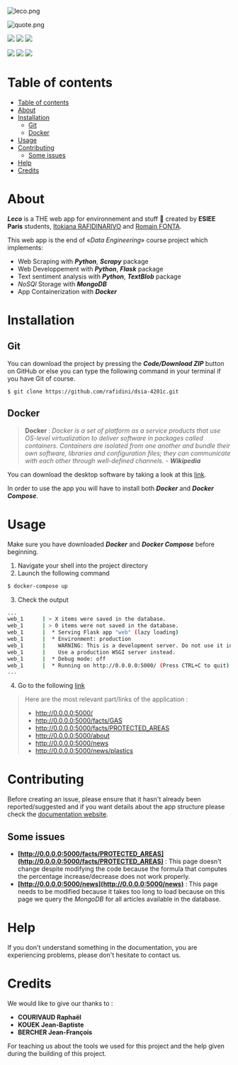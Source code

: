 ![leco.png](app/web/static/images/big_logo.png)

![quote.png](assets/quote.png)

<p>
  <img src="https://img.shields.io/badge/status-finished-green.svg">
  <img src="https://img.shields.io/badge/version-v1.0.0-blue.svg">
  <img src="https://img.shields.io/badge/documentation-yes-darkblue.svg">
</p>

<p>
  <img src="https://img.shields.io/badge/Made%20with-Python3.8-darkgreen?style=flat&logo=python&logoColor=white">
  <img src="https://img.shields.io/badge/Made%20with-Docker-blue?style=flat&logo=docker&logoColor=white">
  <img src="https://img.shields.io/badge/Made%20with-MongoDB-lightgreen?style=flat&logo=mongodb&logoColor=white">
</p>



# Table of contents

<!-- TOC -->
- [Table of contents](#table-of-contents)
- [About](#about)
- [Installation](#installation)
  - [Git](#git)
  - [Docker](#docker)
- [Usage](#usage)
- [Contributing](#contributing)
  - [Some issues](#some-issues)
- [Help](#help)
- [Credits](#credits)

# About

***Leco*** is a THE web app for environnement and stuff 🌳 created by **ESIEE Paris** students, [Itokiana RAFIDINARIVO](https://www.linkedin.com/in/itokiana-rafidinarivo/) and [Romain FONTA](https://www.linkedin.com/in/fonta-romain-84130617a/).

This web app is the end of «*Data Engineering*» course project which implements: 
- Web Scraping with ***Python***, ***Scrapy*** package
- Web Developpement with ***Python***, ***Flask*** package
- Text sentiment analysis with ***Python***, ***TextBlob*** package
- *NoSQl* Storage with ***MongoDB***
- App Containerization with ***Docker***

# Installation

## Git 

You can download the project by pressing the ***Code/Download ZIP*** button on GitHub or else you can type the following command in your terminal if you have Git of course.

```
$ git clone https://github.com/rafidini/dsia-4201c.git
```

## Docker

> **Docker**
:
*Docker is a set of platform as a service products that use OS-level virtualization to deliver software in packages called containers. Containers are isolated from one another and bundle their own software, libraries and configuration files; they can communicate with each other through well-defined channels. - **Wikipedia***

You can download the desktop software by taking a look at this [link](https://www.docker.com/get-started).

In order to use the app you will have to install both ***Docker*** and ***Docker Compose***.

# Usage

Make sure you have downloaded ***Docker*** and ***Docker Compose*** before beginning.

1. Navigate your shell into the project directory
2. Launch the following command

```bash
$ docker-compose up
```
3. Check the output
```bash
...
web_1      | > X items were saved in the database.
web_1      | > 0 items were not saved in the database.
web_1      |  * Serving Flask app "web" (lazy loading)
web_1      |  * Environment: production
web_1      |    WARNING: This is a development server. Do not use it in a production deployment.
web_1      |    Use a production WSGI server instead.
web_1      |  * Debug mode: off
web_1      |  * Running on http://0.0.0.0:5000/ (Press CTRL+C to quit)
...
```
4. Go to the following [link](http://0.0.0.0:5000/) 

> Here are the most relevant part/links of the application : 
> - http://0.0.0.0:5000/
> - http://0.0.0.0:5000/facts/GAS
> - http://0.0.0.0:5000/facts/PROTECTED_AREAS
> - http://0.0.0.0:5000/about
> - http://0.0.0.0:5000/news
> - http://0.0.0.0:5000/news/plastics

# Contributing

Before creating an issue, please ensure that it hasn't already been reported/suggested and if you want details about the app structure please check the [documentation website](https://rafidini.github.io/dsia-4201c/).

## Some issues
- **[http://0.0.0.0:5000/facts/PROTECTED_AREAS](http://0.0.0.0:5000/facts/PROTECTED_AREAS)** : This page doesn't change despite modifying the code because the formula that computes the percentage increase/decrease does not work properly.
- **[http://0.0.0.0:5000/news](http://0.0.0.0:5000/news)** : This page needs to be modified because it takes too long to load because on this page we query the *MongoDB* for all articles available in the database.

# Help

If you don't understand something in the documentation, you are experiencing problems, please don't hesitate to contact us.

# Credits

We would like to give our thanks to :
- **COURIVAUD Raphaël**
- **KOUEK Jean-Baptiste**
- **BERCHER Jean-François**

For teaching us about the tools we used for this project and the help given during the building of this project.
